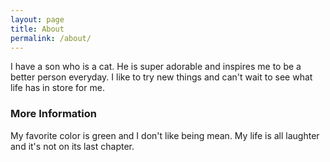 ```yaml
---
layout: page
title: About
permalink: /about/
---
```


I have a son who is a cat. He is super adorable and inspires me to be a better person everyday. I like to try new things and can't wait to see what life has in store for me.

### More Information

My favorite color is green and I don't like being mean.
My life is all laughter and it's not on its last chapter.

